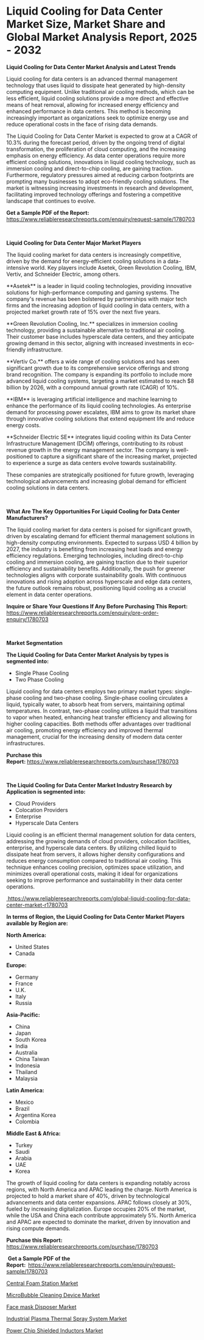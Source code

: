 <p><h1>Liquid Cooling for Data Center Market Size, Market Share and Global Market Analysis Report, 2025 - 2032</h1></p><p><strong>Liquid Cooling for Data Center Market Analysis and Latest Trends</strong></p>
<p><p>Liquid cooling for data centers is an advanced thermal management technology that uses liquid to dissipate heat generated by high-density computing equipment. Unlike traditional air cooling methods, which can be less efficient, liquid cooling solutions provide a more direct and effective means of heat removal, allowing for increased energy efficiency and enhanced performance in data centers. This method is becoming increasingly important as organizations seek to optimize energy use and reduce operational costs in the face of rising data demands.</p><p>The Liquid Cooling for Data Center Market is expected to grow at a CAGR of 10.3% during the forecast period, driven by the ongoing trend of digital transformation, the proliferation of cloud computing, and the increasing emphasis on energy efficiency. As data center operations require more efficient cooling solutions, innovations in liquid cooling technology, such as immersion cooling and direct-to-chip cooling, are gaining traction. Furthermore, regulatory pressures aimed at reducing carbon footprints are prompting many businesses to adopt eco-friendly cooling solutions. The market is witnessing increasing investments in research and development, facilitating improved technology offerings and fostering a competitive landscape that continues to evolve.</p></p>
<p><strong>Get a Sample PDF of the Report:&nbsp;</strong> <a href="https://www.reliableresearchreports.com/enquiry/request-sample/1780703?utm_campaign=10&utm_medium=2&utm_source=Github&utm_content=ia&utm_term=25032025&utm_id=liquid-cooling-for-data-center">https://www.reliableresearchreports.com/enquiry/request-sample/1780703</a></p>
<p>&nbsp;</p>
<p><strong>Liquid Cooling for Data Center Major Market Players</strong></p>
<p><p>The liquid cooling market for data centers is increasingly competitive, driven by the demand for energy-efficient cooling solutions in a data-intensive world. Key players include Asetek, Green Revolution Cooling, IBM, Vertiv, and Schneider Electric, among others.</p><p>**Asetek** is a leader in liquid cooling technologies, providing innovative solutions for high-performance computing and gaming systems. The company's revenue has been bolstered by partnerships with major tech firms and the increasing adoption of liquid cooling in data centers, with a projected market growth rate of 15% over the next five years.</p><p>**Green Revolution Cooling, Inc.** specializes in immersion cooling technology, providing a sustainable alternative to traditional air cooling. Their customer base includes hyperscale data centers, and they anticipate growing demand in this sector, aligning with increased investments in eco-friendly infrastructure.</p><p>**Vertiv Co.** offers a wide range of cooling solutions and has seen significant growth due to its comprehensive service offerings and strong brand recognition. The company is expanding its portfolio to include more advanced liquid cooling systems, targeting a market estimated to reach $8 billion by 2026, with a compound annual growth rate (CAGR) of 10%.</p><p>**IBM** is leveraging artificial intelligence and machine learning to enhance the performance of its liquid cooling technologies. As enterprise demand for processing power escalates, IBM aims to grow its market share through innovative cooling solutions that extend equipment life and reduce energy costs.</p><p>**Schneider Electric SE** integrates liquid cooling within its Data Center Infrastructure Management (DCIM) offerings, contributing to its robust revenue growth in the energy management sector. The company is well-positioned to capture a significant share of the increasing market, projected to experience a surge as data centers evolve towards sustainability.</p><p>These companies are strategically positioned for future growth, leveraging technological advancements and increasing global demand for efficient cooling solutions in data centers.</p></p>
<p>&nbsp;</p>
<p><strong>What Are The Key Opportunities For Liquid Cooling for Data Center Manufacturers?</strong></p>
<p><p>The liquid cooling market for data centers is poised for significant growth, driven by escalating demand for efficient thermal management solutions in high-density computing environments. Expected to surpass USD 4 billion by 2027, the industry is benefiting from increasing heat loads and energy efficiency regulations. Emerging technologies, including direct-to-chip cooling and immersion cooling, are gaining traction due to their superior efficiency and sustainability benefits. Additionally, the push for greener technologies aligns with corporate sustainability goals. With continuous innovations and rising adoption across hyperscale and edge data centers, the future outlook remains robust, positioning liquid cooling as a crucial element in data center operations.</p></p>
<p><strong>Inquire or Share Your Questions If Any Before Purchasing This Report:</strong> <a href="https://www.reliableresearchreports.com/enquiry/pre-order-enquiry/1780703?utm_campaign=10&utm_medium=2&utm_source=Github&utm_content=ia&utm_term=25032025&utm_id=liquid-cooling-for-data-center">https://www.reliableresearchreports.com/enquiry/pre-order-enquiry/1780703</a></p>
<p>&nbsp;</p>
<p><strong>Market Segmentation</strong></p>
<p><strong>The Liquid Cooling for Data Center Market Analysis by types is segmented into:</strong></p>
<p><ul><li>Single Phase Cooling</li><li>Two Phase Cooling</li></ul></p>
<p><p>Liquid cooling for data centers employs two primary market types: single-phase cooling and two-phase cooling. Single-phase cooling circulates a liquid, typically water, to absorb heat from servers, maintaining optimal temperatures. In contrast, two-phase cooling utilizes a liquid that transitions to vapor when heated, enhancing heat transfer efficiency and allowing for higher cooling capacities. Both methods offer advantages over traditional air cooling, promoting energy efficiency and improved thermal management, crucial for the increasing density of modern data center infrastructures.</p></p>
<p><strong>Purchase this Report:&nbsp;</strong><a href="https://www.reliableresearchreports.com/purchase/1780703?utm_campaign=10&utm_medium=2&utm_source=Github&utm_content=ia&utm_term=25032025&utm_id=liquid-cooling-for-data-center">https://www.reliableresearchreports.com/purchase/1780703</a></p>
<p>&nbsp;</p>
<p><strong>The Liquid Cooling for Data Center Market Industry Research by Application is segmented into:</strong></p>
<p><ul><li>Cloud Providers</li><li>Colocation Providers</li><li>Enterprise</li><li>Hyperscale Data Centers</li></ul></p>
<p><p>Liquid cooling is an efficient thermal management solution for data centers, addressing the growing demands of cloud providers, colocation facilities, enterprise, and hyperscale data centers. By utilizing chilled liquid to dissipate heat from servers, it allows higher density configurations and reduces energy consumption compared to traditional air cooling. This technique enhances cooling precision, optimizes space utilization, and minimizes overall operational costs, making it ideal for organizations seeking to improve performance and sustainability in their data center operations.</p></p>
<p><a href="https://www.reliableresearchreports.com/global-liquid-cooling-for-data-center-market-r1780703?utm_campaign=10&utm_medium=2&utm_source=Github&utm_content=ia&utm_term=25032025&utm_id=liquid-cooling-for-data-center">&nbsp;https://www.reliableresearchreports.com/global-liquid-cooling-for-data-center-market-r1780703</a></p>
<p><strong>In terms of Region, the Liquid Cooling for Data Center Market Players available by Region are:</strong></p>
<p>
    <p> <strong> North America: </strong>
        <ul>
            <li>United States</li>
            <li>Canada</li>
        </ul>
        </p> 
    <p> <strong> Europe: </strong>
        <ul>
            <li>Germany</li>
            <li>France</li>
            <li>U.K.</li>
            <li>Italy</li>
            <li>Russia</li>
        </ul>
        </p> 
    <p> <strong> Asia-Pacific: </strong>
        <ul>
            <li>China</li>
            <li>Japan</li>
            <li>South Korea</li>
            <li>India</li>
            <li>Australia</li>
            <li>China Taiwan</li>
            <li>Indonesia</li>
            <li>Thailand</li>
            <li>Malaysia</li>
        </ul>
        </p> 
    <p> <strong> Latin America: </strong>
        <ul>
            <li>Mexico</li>
            <li>Brazil</li>
            <li>Argentina Korea</li>
            <li>Colombia</li>
        </ul>
        </p> 
    <p> <strong> Middle East & Africa: </strong>
        <ul>
            <li>Turkey</li>
            <li>Saudi</li>
            <li>Arabia</li>
            <li>UAE</li>
            <li>Korea</li>
        </ul>
    </p>
    </p>
<p><p>The growth of liquid cooling for data centers is expanding notably across regions, with North America and APAC leading the charge. North America is projected to hold a market share of 40%, driven by technological advancements and data center expansions. APAC follows closely at 30%, fueled by increasing digitalization. Europe occupies 20% of the market, while the USA and China each contribute approximately 5%. North America and APAC are expected to dominate the market, driven by innovation and rising compute demands.</p></p>
<p><strong>Purchase this Report: </strong><a href="https://www.reliableresearchreports.com/purchase/1780703?utm_campaign=10&utm_medium=2&utm_source=Github&utm_content=ia&utm_term=25032025&utm_id=liquid-cooling-for-data-center">https://www.reliableresearchreports.com/purchase/1780703</a></p>
<p>&nbsp;<strong>Get a Sample PDF of the Report:&nbsp;&nbsp;</strong><a href="https://www.reliableresearchreports.com/enquiry/request-sample/1780703?utm_campaign=10&utm_medium=2&utm_source=Github&utm_content=ia&utm_term=25032025&utm_id=liquid-cooling-for-data-center">https://www.reliableresearchreports.com/enquiry/request-sample/1780703</a></p>
<p><strong></strong></p>
<p><p><a href="https://github.com/steegwajma22/Market-Research-Report-List-1/blob/main/central-foam-station-market.md?utm_campaign=10&utm_medium=2&utm_source=Github&utm_content=ia&utm_term=25032025&utm_id=liquid-cooling-for-data-center">Central Foam Station Market</a></p><p><a href="https://github.com/nagateyisu29/Market-Research-Report-List-1/blob/main/microbubble-cleaning-device-market.md?utm_campaign=10&utm_medium=2&utm_source=Github&utm_content=ia&utm_term=25032025&utm_id=liquid-cooling-for-data-center">MicroBubble Cleaning Device Market</a></p><p><a href="https://github.com/rokiahgrendy/Market-Research-Report-List-1/blob/main/face-mask-disposer-market.md?utm_campaign=10&utm_medium=2&utm_source=Github&utm_content=ia&utm_term=25032025&utm_id=liquid-cooling-for-data-center">Face mask Disposer Market</a></p><p><a href="https://github.com/weisonmanych/Market-Research-Report-List-1/blob/main/industrial-plasma-thermal-spray-system-market.md?utm_campaign=10&utm_medium=2&utm_source=Github&utm_content=ia&utm_term=25032025&utm_id=liquid-cooling-for-data-center">Industrial Plasma Thermal Spray System Market</a></p><p><a href="https://github.com/guzasbahsas/Market-Research-Report-List-1/blob/main/power-chip-shielded-inductors-market.md?utm_campaign=10&utm_medium=2&utm_source=Github&utm_content=ia&utm_term=25032025&utm_id=liquid-cooling-for-data-center">Power Chip Shielded Inductors Market</a></p></p>